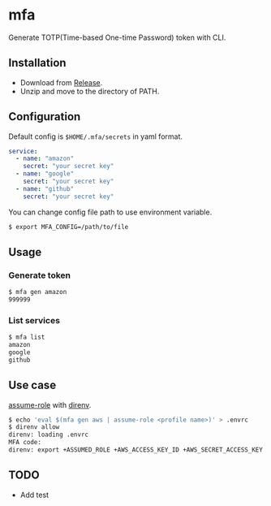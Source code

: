 # mfa
Generate TOTP(Time-based One-time Password) token with CLI.

## Installation
- Download from [Release](https://github.com/k-saiki/mfa/releases/latest).
- Unzip and move to the directory of PATH.

## Configuration
Default config is `$HOME/.mfa/secrets` in yaml format.
```yaml
service:
  - name: "amazon"
    secret: "your secret key"
  - name: "google"
    secret: "your secret key"
  - name: "github"
    secret: "your secret key"
```

You can change config file path to use environment variable.
```bash
$ export MFA_CONFIG=/path/to/file
```

## Usage
### Generate token
```bash
$ mfa gen amazon
999999
```

### List services
```bash
$ mfa list
amazon
google
github
```

## Use case
[assume-role](https://github.com/remind101/assume-role) with [direnv](https://github.com/direnv/direnv).
```bash
$ echo 'eval $(mfa gen aws | assume-role <profile name>)' > .envrc
$ direnv allow
direnv: loading .envrc
MFA code:
direnv: export +ASSUMED_ROLE +AWS_ACCESS_KEY_ID +AWS_SECRET_ACCESS_KEY +AWS_SECURITY_TOKEN +AWS_SESSION_TOKEN
```

## TODO
- Add test
